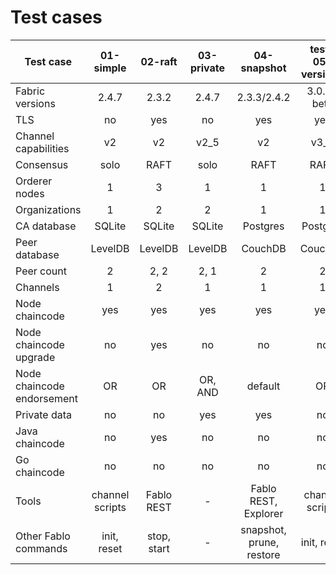 # Test cases

| Test case                 |    01-simple    |   02-raft   | 03-private |       04-snapshot        |  test-05-version3  |
| ------------------------- |:---------------:|:-----------:|:----------:|:------------------------:|:------------------:|
| Fabric versions           |      2.4.7      |    2.3.2    |   2.4.7    |       2.3.3/2.4.2        |     3.0.0-beta     |
| TLS                       |       no        |     yes     |     no     |           yes            |        yes         |
| Channel capabilities      |       v2        |     v2      |    v2_5    |            v2            |        v3_0        |
| Consensus                 |      solo       |    RAFT     |    solo    |           RAFT           |        RAFT        |
| Orderer nodes             |        1        |      3      |     1      |            1             |         1          |
| Organizations             |        1        |      2      |     2      |            1             |         1          |
| CA database               |     SQLite      |   SQLite    |   SQLite   |         Postgres         |        Postgres    |
| Peer database             |     LevelDB     |   LevelDB   |  LevelDB   |         CouchDB          |        CouchDB     |
| Peer count                |        2        |    2, 2     |    2, 1    |            2             |          2         |
| Channels                  |        1        |      2      |     1      |            1             |          1         |
| Node chaincode            |       yes       |     yes     |    yes     |           yes            |         yes        |
| Node chaincode upgrade    |       no        |     yes     |     no     |            no            |         no         |
| Node chaincode endorsement|       OR        |     OR      |  OR, AND   |         default          |         OR         |
| Private data              |       no        |     no      |    yes     |           yes            |         no         |
| Java chaincode            |       no        |     yes     |     no     |            no            |         no         |
| Go chaincode              |       no        |     no      |     no     |            no            |         no         |
| Tools                     | channel scripts | Fablo REST  |     -      |  Fablo REST, Explorer    |   channel scripts  |
| Other Fablo commands      |   init, reset   | stop, start |     -      | snapshot, prune, restore |     init, reset    |
